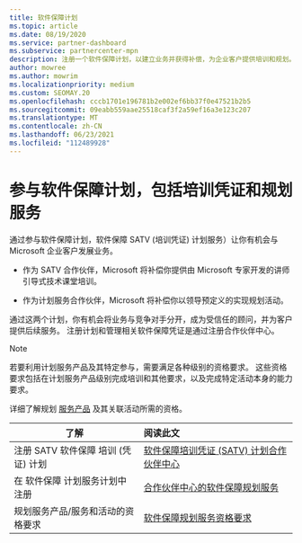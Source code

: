 ```yaml
---
title: 软件保障计划
ms.topic: article
ms.date: 08/19/2020
ms.service: partner-dashboard
ms.subservice: partnercenter-mpn
description: 注册一个软件保障计划，以建立业务并获得补偿，为企业客户提供培训和规划。
author: mowree
ms.author: mowrim
ms.localizationpriority: medium
ms.custom: SEOMAY.20
ms.openlocfilehash: cccb1701e196781b2e002ef6bb37f0e47521b2b5
ms.sourcegitcommit: 09eabb559aae25518caf3f2a59ef16a3e123c207
ms.translationtype: MT
ms.contentlocale: zh-CN
ms.lasthandoff: 06/23/2021
ms.locfileid: "112489928"
---
```

# <a name="participate-in-software-assurance-programs-including-training-vouchers-and-planning-services"></a>参与软件保障计划，包括培训凭证和规划服务

通过参与软件保障计划，软件保障 SATV (培训凭证) 计划服务）让你有机会与 Microsoft 企业客户发展业务。 

- 作为 SATV 合作伙伴，Microsoft 将补偿你提供由 Microsoft 专家开发的讲师引导式技术课堂培训。 

- 作为计划服务合作伙伴，Microsoft 将补偿你以领导预定义的实现规划活动。 

通过这两个计划，你有机会将业务与竞争对手分开，成为受信任的顾问，并为客户提供后续服务。 注册计划和管理相关软件保障凭证是通过注册合作伙伴中心。

> [!NOTE]
> 若要利用计划服务产品及其特定参与，需要满足各种级别的资格要求。 这些资格要求包括在计划服务产品级别完成培训和其他要求，以及完成特定活动本身的能力要求。  
>
> 详细了解规划 [服务产品](software-assurance-dps-requirements.md) 及其关联活动所需的资格。


|**了解**   |**阅读此文**   |
|--------------------------|:------------------|
|注册 SATV 软件保障 培训 (凭证) 计划  | [软件保障培训凭证 (SATV) 计划合作伙伴中心](software-assurance-satv.md)|
|在 软件保障 计划服务计划中注册 | [合作伙伴中心的软件保障规划服务](software-assurance-dps.md) |
|规划服务产品/服务和活动的资格要求  | [软件保障规划服务资格要求](software-assurance-dps-requirements.md)  |